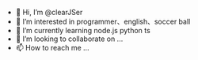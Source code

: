 - 👋 Hi, I’m @clearJSer
- 👀 I’m interested in programmer、english、soccer ball
- 🌱 I’m currently learning node.js python ts
- 💞️ I’m looking to collaborate on ...
- 📫 How to reach me ...

<!---
clearJSer/clearJSer is a ✨ special ✨ repository because its `README.md` (this file) appears on your GitHub profile.
You can click the Preview link to take a look at your changes.
--->
